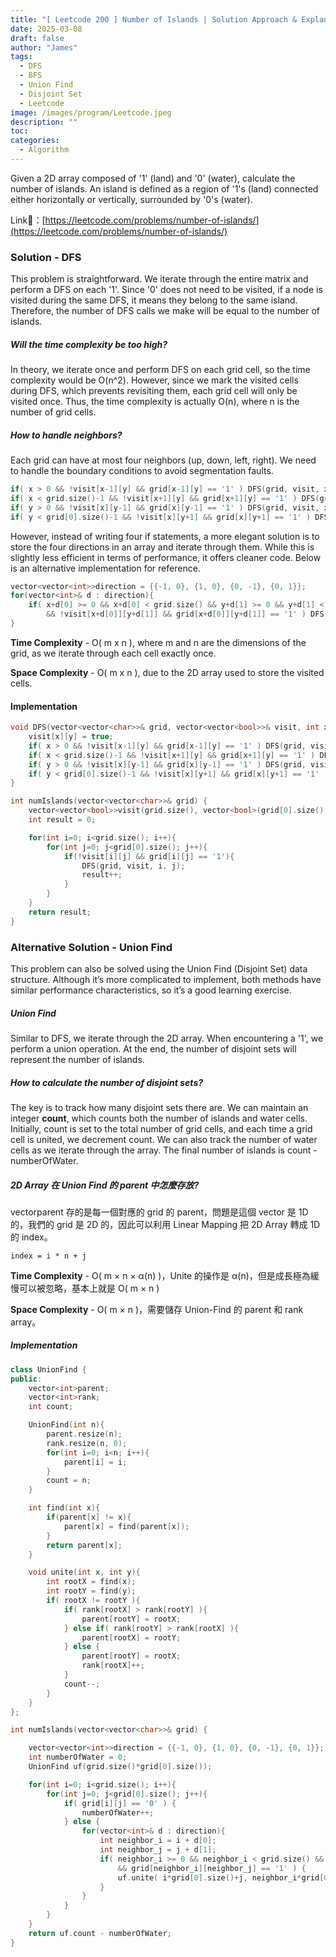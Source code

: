 ```yaml
---
title: "[ Leetcode 200 ] Number of Islands | Solution Approach & Explanation"
date: 2025-03-08
draft: false
author: "James"
tags:
  - DFS
  - BFS
  - Union Find
  - Disjoint Set
  - Leetcode
image: /images/program/Leetcode.jpeg
description: ""
toc: 
categories:
  - Algorithm
---
```


Given a 2D array composed of '1' (land) and '0' (water), calculate the number of islands. An island is defined as a region of '1's (land) connected either horizontally or vertically, surrounded by '0's (water).

Link🔗：[https://leetcode.com/problems/number-of-islands/](https://leetcode.com/problems/number-of-islands/)

### **Solution - DFS**

This problem is straightforward. We iterate through the entire matrix and perform a DFS on each '1'. Since '0' does not need to be visited, if a node is visited during the same DFS, it means they belong to the same island. Therefore, the number of DFS calls we make will be equal to the number of islands.

##### **Will the time complexity be too high?**

In theory, we iterate once and perform DFS on each grid cell, so the time complexity would be O(n^2). However, since we mark the visited cells during DFS, which prevents revisiting them, each grid cell will only be visited once. Thus, the time complexity is actually O(n), where n is the number of grid cells.

##### **How to handle neighbors?**

Each grid can have at most four neighbors (up, down, left, right). We need to handle the boundary conditions to avoid segmentation faults.

```cpp
if( x > 0 && !visit[x-1][y] && grid[x-1][y] == '1' ) DFS(grid, visit, x-1, y); 
if( x < grid.size()-1 && !visit[x+1][y] && grid[x+1][y] == '1' ) DFS(grid, visit, x+1, y); 
if( y > 0 && !visit[x][y-1] && grid[x][y-1] == '1' ) DFS(grid, visit, x, y-1); 
if( y < grid[0].size()-1 && !visit[x][y+1] && grid[x][y+1] == '1' ) DFS(grid, visit, x, y+1); 
```

However, instead of writing four if statements, a more elegant solution is to store the four directions in an array and iterate through them. While this is slightly less efficient in terms of performance, it offers cleaner code. Below is an alternative implementation for reference.

```cpp
vector<vector<int>>direction = {{-1, 0}, {1, 0}, {0, -1}, {0, 1}};
for(vector<int>& d : direction){
    if( x+d[0] >= 0 && x+d[0] < grid.size() && y+d[1] >= 0 && y+d[1] < grid[0].size() 
        && !visit[x+d[0]][y+d[1]] && grid[x+d[0]][y+d[1]] == '1' ) DFS(grid, visit, x+d[0], y+d[1]); 
}
```

**Time Complexity** - O( m x n ), where m and n are the dimensions of the grid, as we iterate through each cell exactly once.

**Space Complexity** - O( m x n ), due to the 2D array used to store the visited cells.

#### **Implementation**

```cpp
void DFS(vector<vector<char>>& grid, vector<vector<bool>>& visit, int x, int y){
    visit[x][y] = true;
    if( x > 0 && !visit[x-1][y] && grid[x-1][y] == '1' ) DFS(grid, visit, x-1, y); 
    if( x < grid.size()-1 && !visit[x+1][y] && grid[x+1][y] == '1' ) DFS(grid, visit, x+1, y); 
    if( y > 0 && !visit[x][y-1] && grid[x][y-1] == '1' ) DFS(grid, visit, x, y-1); 
    if( y < grid[0].size()-1 && !visit[x][y+1] && grid[x][y+1] == '1' ) DFS(grid, visit, x, y+1); 
}

int numIslands(vector<vector<char>>& grid) {
    vector<vector<bool>>visit(grid.size(), vector<bool>(grid[0].size(), false));
    int result = 0;

    for(int i=0; i<grid.size(); i++){
        for(int j=0; j<grid[0].size(); j++){
            if(!visit[i][j] && grid[i][j] == '1'){
                DFS(grid, visit, i, j);
                result++;
            }
        }
    }
    return result;
}
```

### **Alternative Solution - Union Find**

This problem can also be solved using the Union Find (Disjoint Set) data structure. Although it’s more complicated to implement, both methods have similar performance characteristics, so it’s a good learning exercise.

##### **Union Find**

Similar to DFS, we iterate through the 2D array. When encountering a '1', we perform a union operation. At the end, the number of disjoint sets will represent the number of islands.

##### **How to calculate the number of disjoint sets?**

The key is to track how many disjoint sets there are. We can maintain an integer **count**, which counts both the number of islands and water cells. Initially, count is set to the total number of grid cells, and each time a grid cell is united, we decrement count. We can also track the number of water cells as we iterate through the array. The final number of islands is count - numberOfWater.

##### **2D Array 在 Union Find 的 parent 中怎麼存放?**

vector<int>parent 存的是每一個對應的 grid 的 parent，問題是這個 vector 是 1D 的，我們的 grid 是 2D 的，因此可以利用 Linear Mapping 把 2D Array 轉成 1D 的 index。

```
index = i * n + j
```

**Time Complexity** - O( m × n × α(n) )，Unite 的操作是 α(n)，但是成長極為緩慢可以被忽略，基本上就是 O( m × n )

**Space Complexity** - O( m × n )，需要儲存 Union-Find 的 parent 和 rank array。

##### **Implementation**

```cpp
class UnionFind {
public:
    vector<int>parent;
    vector<int>rank;
    int count;

    UnionFind(int n){
        parent.resize(n);
        rank.resize(n, 0);
        for(int i=0; i<n; i++){
            parent[i] = i;
        }
        count = n;
    }

    int find(int x){
        if(parent[x] != x){
            parent[x] = find(parent[x]);
        }
        return parent[x];
    }

    void unite(int x, int y){
        int rootX = find(x);
        int rootY = find(y);
        if( rootX != rootY ){
            if( rank[rootX] > rank[rootY] ){
                parent[rootY] = rootX;
            } else if( rank[rootY] > rank[rootX] ){
                parent[rootX] = rootY;
            } else {
                parent[rootY] = rootX;
                rank[rootX]++;
            }
            count--;
        }
    }
};

int numIslands(vector<vector<char>>& grid) {

    vector<vector<int>>direction = {{-1, 0}, {1, 0}, {0, -1}, {0, 1}};
    int numberOfWater = 0;
    UnionFind uf(grid.size()*grid[0].size());

    for(int i=0; i<grid.size(); i++){
        for(int j=0; j<grid[0].size(); j++){
            if( grid[i][j] == '0' ) {
                numberOfWater++;
            } else {
                for(vector<int>& d : direction){
                    int neighbor_i = i + d[0];
                    int neighbor_j = j + d[1];
                    if( neighbor_i >= 0 && neighbor_i < grid.size() && neighbor_j >= 0 && neighbor_j < grid[0].size()
                        && grid[neighbor_i][neighbor_j] == '1' ) {
                        uf.unite( i*grid[0].size()+j, neighbor_i*grid[0].size()+neighbor_j ); 
                    }
                }
            }
        }
    }
    return uf.count - numberOfWater;
}
```